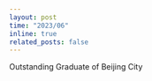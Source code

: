 ```yaml
---
layout: post
time: "2023/06"
inline: true
related_posts: false
---
```


Outstanding Graduate of Beijing City
